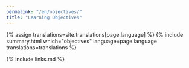 ```yaml
---
permalink: "/en/objectives/"
title: "Learning Objectives"
---
```


{% assign translations=site.translations[page.language] %}
{% include summary.html which="objectives" language=page.language translations=translations %}

{% include links.md %}
